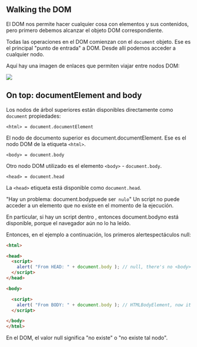 ## Walking the DOM

El DOM nos permite hacer cualquier cosa con elementos y sus contenidos, pero primero debemos alcanzar el objeto DOM correspondiente.

Todas las operaciones en el DOM comienzan con el `document` objeto. Ese es el principal "punto de entrada" a DOM. Desde allí podemos acceder a cualquier nodo.

Aquí hay una imagen de enlaces que permiten viajar entre nodos DOM:


![](Selección_128.png)


## On top: documentElement and body

Los nodos de árbol superiores están disponibles directamente como `document` propiedades:

`<html> = document.documentElement` 

El nodo de documento superior es document.documentElement. Ese es el nodo DOM de la etiqueta `<html>`.

`<body> = document.body` 

Otro nodo DOM utilizado es el elemento `<body>` - `document.body`.

`<head> = document.head` 

La `<head>` etiqueta está disponible como `document.head`.

"Hay un problema: document.bodypuede ser` nulo`" Un script no puede acceder a un elemento que no existe en el momento de la ejecución.

En particular, si hay un script dentro <head>, entonces document.bodyno está disponible, porque el navegador aún no lo ha leído.

Entonces, en el ejemplo a continuación, los primeros alertespectáculos null:

```html
<html>

<head>
  <script>
    alert( "From HEAD: " + document.body ); // null, there's no <body> yet
  </script>
</head>

<body>

  <script>
    alert( "From BODY: " + document.body ); // HTMLBodyElement, now it exists
  </script>

</body>
</html>
```

En el DOM, el valor null significa "no existe" o "no existe tal nodo".